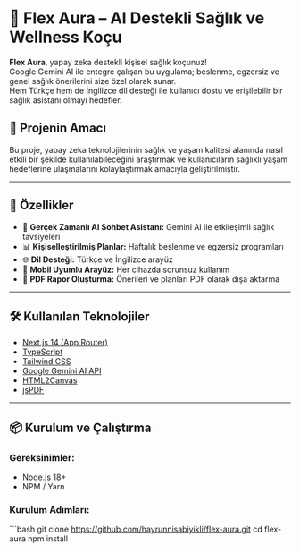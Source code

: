 # 🌱 Flex Aura – AI Destekli Sağlık ve Wellness Koçu

**Flex Aura**, yapay zeka destekli kişisel sağlık koçunuz!  
Google Gemini AI ile entegre çalışan bu uygulama; beslenme, egzersiz ve genel sağlık önerilerini size özel olarak sunar.  
Hem Türkçe hem de İngilizce dil desteği ile kullanıcı dostu ve erişilebilir bir sağlık asistanı olmayı hedefler.

## 🚀 Projenin Amacı

Bu proje, yapay zeka teknolojilerinin sağlık ve yaşam kalitesi alanında nasıl etkili bir şekilde kullanılabileceğini araştırmak ve kullanıcıların sağlıklı yaşam hedeflerine ulaşmalarını kolaylaştırmak amacıyla geliştirilmiştir.

---

## 🌟 Özellikler

- 💬 **Gerçek Zamanlı AI Sohbet Asistanı:** Gemini AI ile etkileşimli sağlık tavsiyeleri
- 📊 **Kişiselleştirilmiş Planlar:** Haftalık beslenme ve egzersiz programları
- 🌐 **Dil Desteği:** Türkçe ve İngilizce arayüz
- 📱 **Mobil Uyumlu Arayüz:** Her cihazda sorunsuz kullanım
- 📄 **PDF Rapor Oluşturma:** Önerileri ve planları PDF olarak dışa aktarma

---

## 🛠️ Kullanılan Teknolojiler

- [Next.js 14 (App Router)](https://nextjs.org/)
- [TypeScript](https://www.typescriptlang.org/)
- [Tailwind CSS](https://tailwindcss.com/)
- [Google Gemini AI API](https://ai.google.dev/)
- [HTML2Canvas](https://html2canvas.hertzen.com/)
- [jsPDF](https://github.com/parallax/jsPDF)

---

## 📦 Kurulum ve Çalıştırma

### Gereksinimler:
- Node.js 18+
- NPM / Yarn

### Kurulum Adımları:

\`\`\`bash
git clone https://github.com/hayrunnisabiyikli/flex-aura.git
cd flex-aura
npm install
